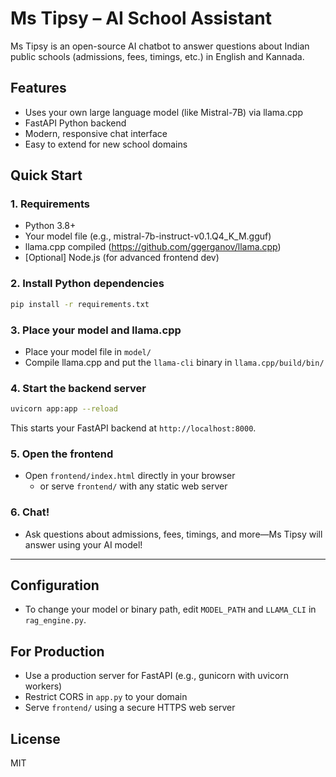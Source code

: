 # Ms Tipsy – AI School Assistant

Ms Tipsy is an open-source AI chatbot to answer questions about Indian public schools (admissions, fees, timings, etc.) in English and Kannada.

## Features

- Uses your own large language model (like Mistral-7B) via llama.cpp
- FastAPI Python backend
- Modern, responsive chat interface
- Easy to extend for new school domains

## Quick Start

### 1. Requirements

- Python 3.8+
- Your model file (e.g., mistral-7b-instruct-v0.1.Q4_K_M.gguf)
- llama.cpp compiled (https://github.com/ggerganov/llama.cpp)
- [Optional] Node.js (for advanced frontend dev)

### 2. Install Python dependencies

```bash
pip install -r requirements.txt
```

### 3. Place your model and llama.cpp

- Place your model file in `model/`
- Compile llama.cpp and put the `llama-cli` binary in `llama.cpp/build/bin/`

### 4. Start the backend server

```bash
uvicorn app:app --reload
```

This starts your FastAPI backend at `http://localhost:8000`.

### 5. Open the frontend

- Open `frontend/index.html` directly in your browser
  - or serve `frontend/` with any static web server

### 6. Chat!

- Ask questions about admissions, fees, timings, and more—Ms Tipsy will answer using your AI model!

---

## Configuration

- To change your model or binary path, edit `MODEL_PATH` and `LLAMA_CLI` in `rag_engine.py`.

## For Production

- Use a production server for FastAPI (e.g., gunicorn with uvicorn workers)
- Restrict CORS in `app.py` to your domain
- Serve `frontend/` using a secure HTTPS web server

## License

MIT